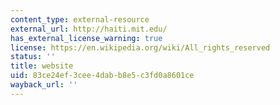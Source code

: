 ```yaml
---
content_type: external-resource
external_url: http://haiti.mit.edu/
has_external_license_warning: true
license: https://en.wikipedia.org/wiki/All_rights_reserved
status: ''
title: website
uid: 83ce24ef-3cee-4dab-b8e5-c3fd0a8601ce
wayback_url: ''
---
```

